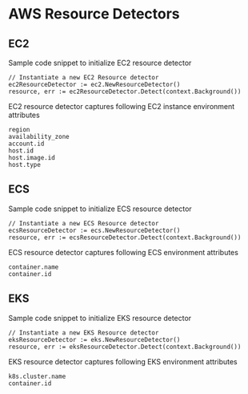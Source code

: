 # AWS Resource Detectors

## EC2
Sample code snippet to initialize EC2 resource detector
```
// Instantiate a new EC2 Resource detector
ec2ResourceDetector := ec2.NewResourceDetector()
resource, err := ec2ResourceDetector.Detect(context.Background())
```

EC2 resource detector captures following EC2 instance environment attributes

```
region
availability_zone
account.id
host.id
host.image.id
host.type
```
## ECS
Sample code snippet to initialize ECS resource detector
```
// Instantiate a new ECS Resource detector
ecsResourceDetector := ecs.NewResourceDetector()
resource, err := ecsResourceDetector.Detect(context.Background())
```

ECS resource detector captures following ECS environment attributes
```
container.name
container.id
```

## EKS
Sample code snippet to initialize EKS resource detector
```
// Instantiate a new EKS Resource detector
eksResourceDetector := eks.NewResourceDetector()
resource, err := eksResourceDetector.Detect(context.Background())
```

EKS resource detector captures following EKS environment attributes
```
k8s.cluster.name
container.id
```

